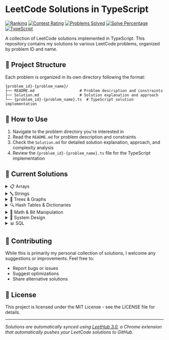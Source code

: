 # LeetCode Solutions in TypeScript

[![Ranking](https://img.shields.io/badge/dynamic/json?style=for-the-badge&labelColor=black&color=orange&label=Ranking&query=ranking&url=https%3A%2F%2Fleetcode-badge.vercel.app%2Fapi%2Fusers%2Ffuric&logo=leetcode&logoColor=yellow)](https://leetcode.com/furic/)
[![Contest Rating](https://img.shields.io/badge/dynamic/json?style=for-the-badge&labelColor=black&color=brightgreen&label=Contest%20Rating&query=rating&url=https%3A%2F%2Fleetcode-badge.vercel.app%2Fapi%2Fusers%2Ffuric&logo=leetcode&logoColor=yellow)](https://leetcode.com/furic/)
[![Problems Solved](https://img.shields.io/badge/dynamic/json?style=for-the-badge&labelColor=black&color=blue&label=Problems%20Solved&query=solvedOverTotal&url=https%3A%2F%2Fleetcode-badge.vercel.app%2Fapi%2Fusers%2Ffuric&logo=leetcode&logoColor=yellow)](https://leetcode.com/furic/)
[![Solve Percentage](https://img.shields.io/badge/dynamic/json?style=for-the-badge&labelColor=black&color=success&label=Solve%20Percentage&query=solvedPercentage&url=https%3A%2F%2Fleetcode-badge.vercel.app%2Fapi%2Fusers%2Ffuric&logo=leetcode&logoColor=yellow)](https://leetcode.com/furic/)
[![TypeScript](https://img.shields.io/badge/TypeScript-007ACC?style=for-the-badge&logo=typescript&logoColor=white)](https://www.typescriptlang.org/)

A collection of LeetCode solutions implemented in TypeScript. This repository contains my solutions to various LeetCode problems, organized by problem ID and name.

## 📁 Project Structure

Each problem is organized in its own directory following the format:
```
{problem_id}-{problem_name}/
├── README.md                    # Problem description and constraints
├── Solution.md                  # Solution explanation and approach
└── {problem_id}-{problem_name}.ts  # TypeScript solution implementation
```

## 🚀 How to Use

1. Navigate to the problem directory you're interested in
2. Read the `README.md` for problem description and constraints
3. Check the `Solution.md` for detailed solution explanation, approach, and complexity analysis
4. Review the `{problem_id}-{problem_name}.ts` file for the TypeScript implementation

## 📝 Current Solutions

<details>
<summary>📋 Arrays</summary>

<details>
<summary>Prefix Sum & Subarray/Product Problems</summary>
- [0713. Subarray Product Less Than K](./0713-subarray-product-less-than-k/)
- [2348. Number Of Zero Filled Subarrays](./2348-number-of-zero-filled-subarrays/)
- [3349. Adjacent Increasing Subarrays Detection I](./3349-adjacent-increasing-subarrays-detection-i/)
- [3350. Adjacent Increasing Subarrays Detection Ii](./3350-adjacent-increasing-subarrays-detection-ii/)
- [3539. Find Sum of Array Product of Magical Sequences](./3539-find-sum-of-array-product-of-magical-sequences/)
- [3542. Minimum Operations to Convert All Elements to Zero](./3542-minimum-operations-to-convert-all-elements-to-zero/)
- [3587. Minimum Adjacent Swaps To Alternate Parity](./3587-minimum-adjacent-swaps-to-alternate-parity/)
- [3599. Partition Array To Minimize Xor](./3599-partition-array-to-minimize-xor/)
- [3689. Maximum Total Subarray Value I](./3689-maximum-total-subarray-value-i/)
- [3719. Longest Balanced Subarray I](./3719-longest-balanced-subarray-i/)

</details>

<details>
<summary>Sorting, Pairing & Removal</summary>
- [0014. Longest Common Prefix](./0014-longest-common-prefix/)
- [0049. Group Anagrams](./0049-group-anagrams/)
- [0073. Set Matrix Zeroes](./0073-set-matrix-zeroes/)
- [0075. Sort Colors](./0075-sort-colors/)
- [0869. Reordered Power Of 2](./0869-reordered-power-of-2/)
- [0976. Largest Perimeter Triangle](./0976-largest-perimeter-triangle/)
- [1233. Remove Sub Folders From The Filesystem](./1233-remove-sub-folders-from-the-filesystem/)
- [2014. Longest Subsequence Repeated K Times](./2014-longest-subsequence-repeated-k-times/)
- [2099. Find Subsequence Of Length K With The Largest Sum](./2099-find-subsequence-of-length-k-with-the-largest-sum/)
- [2300. Successful Pairs Of Spells And Potions](./2300-successful-pairs-of-spells-and-potions/)
- [2327. Number Of People Aware Of A Secret](./2327-number-of-people-aware-of-a-secret/)
- [2402. Meeting Rooms Iii](./2402-meeting-rooms-iii/)
- [2406. Divide Intervals Into Minimum Number Of Groups](./2406-divide-intervals-into-minimum-number-of-groups/)
- [2410. Maximum Matching Of Players With Trainers](./2410-maximum-matching-of-players-with-trainers/)
- [2616. Minimize The Maximum Difference Of Pairs](./2616-minimize-the-maximum-difference-of-pairs/)
- [3362. Zero Array Transformation Iii](./3362-zero-array-transformation-iii/)
- [3397. Maximum Number Of Distinct Elements After Operations](./3397-maximum-number-of-distinct-elements-after-operations/)
- [3424. Minimum Cost To Make Arrays Identical](./3424-minimum-cost-to-make-arrays-identical/)
- [3507. Minimum Pair Removal to Sort Array I](./3507-minimum-pair-removal-to-sort-array-i/)
- [3510. Minimum Pair Removal to Sort Array II](./3510-minimum-pair-removal-to-sort-array-ii/)
- [3536. Maximum Product of Two Digits](./3536-maximum-product-of-two-digits/)
- [3538. Merge Operations For Minimum Travel Time](./3538-merge-operations-for-minimum-travel-time/)
- [3551. Minimum Swaps To Sort By Digit Sum](./3551-minimum-swaps-to-sort-by-digit-sum/)
- [3572. Maximize Ysum By Picking A Triplet Of Distinct Xvalues](./3572-maximize-ysum-by-picking-a-triplet-of-distinct-xvalues/)
- [3644. Maximum K To Sort A Permutation](./3644-maximum-k-to-sort-a-permutation/)
- [3649. Number Of Perfect Pairs](./3649-number-of-perfect-pairs/)
- [3668. Restore Finishing Order](./3668-restore-finishing-order/)
- [3727. Maximum Alternating Sum Of Squares](./3727-maximum-alternating-sum-of-squares/)

</details>

<details>
<summary>Counting, Frequency & Miscellaneous</summary>

<details>
<summary>Counting & Frequency</summary>

- [1128. Number Of Equivalent Domino Pairs](./1128-number-of-equivalent-domino-pairs/)
- [1498. Number of Subsequences That Satisfy the Given Sum Condition](./1498-number-of-subsequences-that-satisfy-the-given-sum-condition/)
- [1504. Count Submatrices With All Ones](./1504-count-submatrices-with-all-ones/)
- [1733. Minimum Number Of People To Teach](./1733-minimum-number-of-people-to-teach/)
- [1751. Maximum Number Of Events That Can Be Attended Ii](./1751-maximum-number-of-events-that-can-be-attended-ii/)
- [2210. Count Hills And Valleys In An Array](./2210-count-hills-and-valleys-in-an-array/)
- [2406. Divide Intervals Into Minimum Number of Groups](./2406-divide-intervals-into-minimum-number-of-groups/)
- [2409. Count Days Spent Together](./2409-count-days-spent-together/)
- [2549. Count Distinct Numbers On Board](./2549-count-distinct-numbers-on-board/)
- [3005. Count Elements With Maximum Frequency](./3005-count-elements-with-maximum-frequency/)
- [3343. Count Number Of Balanced Permutations](./3343-count-number-of-balanced-permutations/)
- [3346. Maximum Frequency Of An Element After Performing Operations I](./3346-maximum-frequency-of-an-element-after-performing-operations-i/)
- [3347. Maximum Frequency Of An Element After Performing Operations Ii](./3347-maximum-frequency-of-an-element-after-performing-operations-ii/)
- [3405. Count The Number Of Arrays With K Matching Adjacent Elements](./3405-count-the-number-of-arrays-with-k-matching-adjacent-elements/)
- [3442. Maximum Difference Between Even And Odd Frequency I](./3442-maximum-difference-between-even-and-odd-frequency-i/)
- [3448. Count Substrings Divisible By Last Digit](./3448-count-substrings-divisible-by-last-digit/)
- [3514. Number Of Unique Xor Triplets Ii](./3514-number-of-unique-xor-triplets-ii/)
- [3527. Find The Most Common Response](./3527-find-the-most-common-response/)
- [3529. Count Cells in Overlapping Horizontal and Vertical Substrings](./3529-count-cells-in-overlapping-horizontal-and-vertical-substrings/)
- [3531. Count Covered Buildings](./3531-count-covered-buildings/)
- [3569. Maximize Count Of Distinct Primes After Split](./3569-maximize-count-of-distinct-primes-after-split/)
- [3577. Count The Number Of Computer Unlocking Permutations](./3577-count-the-number-of-computer-unlocking-permutations/)
- [3583. Count Special Triplets](./3583-count-special-triplets/)
- [3589. Count Prime Gap Balanced Subarrays](./3589-count-prime-gap-balanced-subarrays/)
- [3591. Check If Any Element Has Prime Frequency](./3591-check-if-any-element-has-prime-frequency/)
- [3649. Number Of Perfect Pairs](./3649-number-of-perfect-pairs/)
- [3663. Find The Least Frequent Digit](./3663-find-the-least-frequent-digit/)
- [3692. Majority Frequency Characters](./3692-majority-frequency-characters/)
- [3704. Count No Zero Pairs That Sum To N](./3704-count-no-zero-pairs-that-sum-to-n/)
- [3729. Count Distinct Subarrays Divisible By K In Sorted Array](./3729-count-distinct-subarrays-divisible-by-k-in-sorted-array/)

</details>

<details>
<summary>Operations & Transformations</summary>

- [1290. Convert Binary Number in a Linked List to Integer](./1290-convert-binary-number-in-a-linked-list-to-integer/)
- [1298. Maximum Candies You Can Get from Boxes](./1298-maximum-candies-you-can-get-from-boxes/)
- [1323. Maximum 69 Number](./1323-maximum-69-number/)
- [1695. Maximum Erasure Value](./1695-maximum-erasure-value/)
- [1717. Maximum Score From Removing Substrings](./1717-maximum-score-from-removing-substrings/)
- [1792. Maximum Average Pass Ratio](./1792-maximum-average-pass-ratio/)
- [2016. Maximum Difference Between Increasing Elements](./2016-maximum-difference-between-increasing-elements/)
- [2163. Minimum Difference in Sums After Removal of Elements](./2163-minimum-difference-in-sums-after-removal-of-elements/)
- [2294. Partition Array Such That Maximum Difference Is K](./2294-partition-array-such-that-maximum-difference-is-k/)
- [2410. Maximum Matching of Players With Trainers](./2410-maximum-matching-of-players-with-trainers/)
- [2411. Smallest Subarrays With Maximum Bitwise OR](./2411-smallest-subarrays-with-maximum-bitwise-or/)
- [2566. Maximum Difference by Remapping a Digit](./2566-maximum-difference-by-remapping-a-digit/)
- [2616. Minimize the Maximum Difference of Pairs](./2616-minimize-the-maximum-difference-of-pairs/)
- [2918. Minimum Equal Sum of Two Arrays After Replacing Zeros](./2918-minimum-equal-sum-of-two-arrays-after-replacing-zeros/)
- [3085. Minimum Deletions To Make String K Special](./3085-minimum-deletions-to-make-string-k-special/)
- [3201. Find The Maximum Length Of Valid Subsequence I](./3201-find-the-maximum-length-of-valid-subsequence-i/)
- [3202. Find The Maximum Length Of Valid Subsequence Ii](./3202-find-the-maximum-length-of-valid-subsequence-ii/)
- [3355. Zero Array Transformation I](./3355-zero-array-transformation-i/)
- [3411. Maximum Subarray with Equal Products](./3411-maximum-subarray-with-equal-products/)
- [3423. Maximum Difference Between Adjacent Elements In A Circular Array](./3423-maximum-difference-between-adjacent-elements-in-a-circular-array/)
- [3424. Minimum Cost to Make Arrays Identical](./3424-minimum-cost-to-make-arrays-identical/)
- [3439. Reschedule Meetings for Maximum Free Time I](./3439-reschedule-meetings-for-maximum-free-time-i/)
- [3440. Reschedule Meetings for Maximum Free Time II](./3440-reschedule-meetings-for-maximum-free-time-ii/)
- [3480. Maximize Subarrays After Removing One Conflicting Pair](./3480-maximize-subarrays-after-removing-one-conflicting-pair/)
- [3487. Maximum Unique Subarray Sum After Deletion](./3487-maximum-unique-subarray-sum-after-deletion/)
- [3494. Find The Minimum Amount Of Time To Brew Potions](./3494-find-the-minimum-amount-of-time-to-brew-potions/)
- [3495. Minimum Operations To Make Array Elements Zero](./3495-minimum-operations-to-make-array-elements-zero/)
- [3502. Minimum Cost To Reach Every Position](./3502-minimum-cost-to-reach-every-position/)
- [3505. Minimum Operations To Make Elements Within K Subarrays Equal](./3505-minimum-operations-to-make-elements-within-k-subarrays-equal/)
- [3509. Maximum Product Of Subsequences With An Alternating Sum Equal To K](./3509-maximum-product-of-subsequences-with-an-alternating-sum-equal-to-k/)
- [3512. Minimum Operations to Make Array Sum Divisible by K](./3512-minimum-operations-to-make-array-sum-divisible-by-k/)
- [3542. Minimum Operations To Convert All Elements To Zero](./3542-minimum-operations-to-convert-all-elements-to-zero/)
- [3543. Maximum Weighted K Edge Path](./3543-maximum-weighted-k-edge-path/)
- [3545. Minimum Deletions For At Most K Distinct Characters](./3545-minimum-deletions-for-at-most-k-distinct-characters/)
- [3567. Minimum Absolute Difference in Sliding Submatrix](./3567-minimum-absolute-difference-in-sliding-submatrix/)
- [3568. Minimum Moves To Clean The Classroom](./3568-minimum-moves-to-clean-the-classroom/)
- [3572. Maximize Y Sum by Picking a Triplet of Distinct X Values](./3572-maximize-ysum-by-picking-a-triplet-of-distinct-xvalues/)
- [3576. Transform Array To All Equal Elements](./3576-transform-array-to-all-equal-elements/)
- [3584. Maximum Product of First and Last Elements of a Subsequence](./3584-maximum-product-of-first-and-last-elements-of-a-subsequence/)
- [3587. Minimum Adjacent Swaps to Alternate Parity](./3587-minimum-adjacent-swaps-to-alternate-parity/)
- [3588. Find Maximum Area Of A Triangle](./3588-find-maximum-area-of-a-triangle/)
- [3605. Minimum Stability Factor of Array](./3605-minimum-stability-factor-of-array/)
- [3609. Minimum Moves To Reach Target In Grid](./3609-minimum-moves-to-reach-target-in-grid/)
- [3644. Maximum K To Sort A Permutation](./3644-maximum-k-to-sort-a-permutation/)
- [3674. Minimum Operations To Equalize Array](./3674-minimum-operations-to-equalize-array/)
- [3679. Minimum Discards To Balance Inventory](./3679-minimum-discards-to-balance-inventory/)
- [3689. Maximum Total Subarray Value I](./3689-maximum-total-subarray-value-i/)
- [3698. Split Array With Minimum Difference](./3698-split-array-with-minimum-difference/)
- [3724. Minimum Operations To Transform Array](./3724-minimum-operations-to-transform-array/)

</details>

<details>
<summary>General Array Problems</summary>

- [2011. Final Value Of Variable After Performing Operations](./2011-final-value-of-variable-after-performing-operations/)
- [2273. Find Resultant Array After Removing Anagrams](./2273-find-resultant-array-after-removing-anagrams/)
- [2598. Smallest Missing Non Negative Integer After Operations](./2598-smallest-missing-non-negative-integer-after-operations/)
- [3147. Taking Maximum Energy From The Mystic Dungeon](./3147-taking-maximum-energy-from-the-mystic-dungeon/)

</details>

<details>
<summary>General Array Problems</summary>

- [0001. Two Sum](./0001-two-sum/)
- [0002. Add Two Numbers](./0002-add-two-numbers/)
- [0118. Pascal's Triangle](./0118-pascals-triangle/)
- [0166. Fraction To Recurring Decimal](./0166-fraction-to-recurring-decimal/)
- [0440. K Th Smallest In Lexicographical Order](./0440-k-th-smallest-in-lexicographical-order/)
- [0594. Longest Harmonious Subsequence](./0594-longest-harmonious-subsequence/)
- [0679. 24 Game](./0679-24-game/)
- [0767. Reorganize String](./0767-reorganize-string/)
- [0808. Soup Servings](./0808-soup-servings/)
- [0904. Fruit Into Baskets](./0904-fruit-into-baskets/)
- [1304. Find N Unique Integers Sum Up To Zero](./1304-find-n-unique-integers-sum-up-to-zero/)
- [1394. Find Lucky Integer In An Array](./1394-find-lucky-integer-in-an-array/)
- [1488. Avoid Flood In The City](./1488-avoid-flood-in-the-city/)
- [1518. Water Bottles](./1518-water-bottles/)
- [1550. Three Consecutive Odds](./1550-three-consecutive-odds/)
- [1865. Finding Pairs With a Certain Sum](./1865-finding-pairs-with-a-certain-sum/)
- [1900. The Earliest And Latest Rounds Where Players Compete](./1900-the-earliest-and-latest-rounds-where-players-compete/)
- [1920. Build Array from Permutation](./1920-build-array-from-permutation/)
- [1930. Unique Length 3 Palindromic Subsequences](./1930-unique-length-3-palindromic-subsequences/)
- [1931. Painting A Grid With Three Different Colors](./1931-painting-a-grid-with-three-different-colors/)
- [2040. Kth Smallest Product of Two Sorted Arrays](./2040-kth-smallest-product-of-two-sorted-arrays/)
- [2048. Next Greater Numerically Balanced Number](./2048-next-greater-numerically-balanced-number/)
- [2081. Sum of k-Mirror Numbers](./2081-sum-of-k-mirror-numbers/)
- [2094. Finding 3-Digit Even Numbers](./2094-finding-3-digit-even-numbers/)
- [2115. Find All Possible Recipes From Given Supplies](./2115-find-all-possible-recipes-from-given-supplies/)
- [2131. Longest Palindrome By Concatenating Two Letter Words](./2131-longest-palindrome-by-concatenating-two-letter-words/)
- [2138. Divide a String Into Groups of Size k](./2138-divide-a-string-into-groups-of-size-k/)
- [2200. Find All K-Distant Indices in an Array](./2200-find-all-k-distant-indices-in-an-array/)
- [2235. Add Two Integers](./2235-add-two-integers/)
- [2300. Successful Pairs Of Spells And Potions](./2300-successful-pairs-of-spells-and-potions/)
- [2402. Meeting Rooms III](./2402-meeting-rooms-iii/)
- [2425. Bitwise XOR of All Pairings](./2425-bitwise-xor-of-all-pairings/)
- [2561. Rearranging Fruits](./2561-rearranging-fruits/)
- [2894. Divisible and Non-divisible Sums Difference](./2894-divisible-and-non-divisible-sums-difference/)
- [2900. Longest Unequal Adjacent Groups Subsequence I](./2900-longest-unequal-adjacent-groups-subsequence-i/)
- [2901. Longest Unequal Adjacent Groups Subsequence Ii](./2901-longest-unequal-adjacent-groups-subsequence-ii/)
- [2966. Divide Array Into Arrays With Max Difference](./2966-divide-array-into-arrays-with-max-difference/)
- [3100. Water Bottles Ii](./3100-water-bottles-ii/)
- [3438. Find Valid Pair Of Adjacent Digits In String](./3438-find-valid-pair-of-adjacent-digits-in-string/)
- [3447. Assign Elements To Groups With Constraints](./3447-assign-elements-to-groups-with-constraints/)
- [3479. Fruits into Baskets III](./3479-fruits-into-baskets-iii/)
- [3508. Implement Router](./3508-implement-router/)
- [3516. Find Closest Person](./3516-find-closest-person/)
- [3528. Unit Conversion I](./3528-unit-conversion-i/)
- [3533. Concatenated Divisibility](./3533-concatenated-divisibility/)
- [3534. Path Existence Queries In A Graph Ii](./3534-path-existence-queries-in-a-graph-ii/)
- [3537. Fill a Special Grid](./3537-fill-a-special-grid/)
- [3539. Find Sum Of Array Product Of Magical Sequences](./3539-find-sum-of-array-product-of-magical-sequences/)
- [3541. Find Most Frequent Vowel And Consonant](./3541-find-most-frequent-vowel-and-consonant/)
- [3544. Subtree Inversion Sum](./3544-subtree-inversion-sum/)
- [3566. Partition Array into Two Equal Product Subsets](./3566-partition-array-into-two-equal-product-subsets/)
- [3573. Best Time To Buy And Sell Stock V](./3573-best-time-to-buy-and-sell-stock-v/)
- [3590. Kth Smallest Path Xor Sum](./3590-kth-smallest-path-xor-sum/)
- [3592. Inverse Coin Change](./3592-inverse-coin-change/)
- [3606. Coupon Code Validator](./3606-coupon-code-validator/)
- [3664. Two Letter Card Game](./3664-two-letter-card-game/)
- [3668. Restore Finishing Order](./3668-restore-finishing-order/)
- [3669. Balanced K Factor Decomposition](./3669-balanced-k-factor-decomposition/)
- [3694. Distinct Points Reachable After Substring Removal](./3694-distinct-points-reachable-after-substring-removal/)
- [3701. Compute Alternating Sum](./3701-compute-alternating-sum/)
- [3718. Smallest Missing Multiple Of K](./3718-smallest-missing-multiple-of-k/)
- [3728. Stable Subarrays With Equal Boundary And Interior Sum](./3728-stable-subarrays-with-equal-boundary-and-interior-sum/)

</details>

</details>

<details>
<summary>Matrix Problems</summary>
- [0036. Valid Sudoku](./0036-valid-sudoku/)
- [0054. Spiral Matrix](./0054-spiral-matrix/)
- [0059. Spiral Matrix II](./0059-spiral-matrix-ii/)
- [0073. Set Matrix Zeroes](./0073-set-matrix-zeroes/)
- [0200. Number Of Islands](./0200-number-of-islands/)
- [0407. Trapping Rain Water Ii](./0407-trapping-rain-water-ii/)
- [0417. Pacific Atlantic Water Flow](./0417-pacific-atlantic-water-flow/)
- [0778. Swim In Rising Water](./0778-swim-in-rising-water/)
- [0885. Spiral Matrix III](./0885-spiral-matrix-iii/)
- [2326. Spiral Matrix IV](./2326-spiral-matrix-iv/)
- [3000. Maximum Area Of Longest Diagonal Rectangle](./3000-maximum-area-of-longest-diagonal-rectangle/)
- [3195. Find The Minimum Area To Cover All Ones I](./3195-find-the-minimum-area-to-cover-all-ones-i/)
- [3341. Find Minimum Time To Reach Last Room I](./3341-find-minimum-time-to-reach-last-room-i/)
- [3342. Find Minimum Time To Reach Last Room Ii](./3342-find-minimum-time-to-reach-last-room-ii/)
- [3363. Find The Maximum Number Of Fruits Collected](./3363-find-the-maximum-number-of-fruits-collected/)
- [3426. Manhattan Distances Of All Arrangements Of Pieces](./3426-manhattan-distances-of-all-arrangements-of-pieces/)
- [3446. Sort Matrix by Diagonals](./3446-sort-matrix-by-diagonals/)
- [3459. Length Of Longest V Shaped Diagonal Segment](./3459-length-of-longest-v-shaped-diagonal-segment/)
- [3529. Count Cells In Overlapping Horizontal And Vertical Substrings](./3529-count-cells-in-overlapping-horizontal-and-vertical-substrings/)
- [3537. Fill A Special Grid](./3537-fill-a-special-grid/)
- [3552. Grid Teleportation Traversal](./3552-grid-teleportation-traversal/)
- [3567. Minimum Absolute Difference In Sliding Submatrix](./3567-minimum-absolute-difference-in-sliding-submatrix/)
- [3603. Minimum Cost Path With Alternating Directions Ii](./3603-minimum-cost-path-with-alternating-directions-ii/)
- [3643. Flip Square Submatrix Vertically](./3643-flip-square-submatrix-vertically/)

</details>

<details>
<summary>Two-Pointer & Sliding Window</summary>
- [0011. Container With Most Water](./0011-container-with-most-water/)
- [0013. Roman To Integer](./0013-roman-to-integer/)
- [0015. 3Sum](./0015-3sum/)
- [0120. Triangle](./0120-triangle/)
- [0135. Candy](./0135-candy/)
- [0165. Compare Version Numbers](./0165-compare-version-numbers/)
- [0326. Power Of Three](./0326-power-of-three/)
- [0837. New 21 Game](./0837-new-21-game/)
- [0904. Fruit Into Baskets](./0904-fruit-into-baskets/)
- [1249. Minimum Remove to Make Valid Parentheses](./1249-minimum-remove-to-make-valid-parentheses/)
- [1353. Maximum Number Of Events That Can Be Attended](./1353-maximum-number-of-events-that-can-be-attended/)
- [1493. Longest Subarray Of 1s After Deleting One Element](./1493-longest-subarray-of-1s-after-deleting-one-element/)
- [1498. Number Of Subsequences That Satisfy The Given Sum Condition](./1498-number-of-subsequences-that-satisfy-the-given-sum-condition/)
- [1695. Maximum Erasure Value](./1695-maximum-erasure-value/)
- [1751. Maximum Number Of Events That Can Be Attended Ii](./1751-maximum-number-of-events-that-can-be-attended-ii/)
- [2040. Kth Smallest Product Of Two Sorted Arrays](./2040-kth-smallest-product-of-two-sorted-arrays/)
- [2163. Minimum Difference In Sums After Removal Of Elements](./2163-minimum-difference-in-sums-after-removal-of-elements/)
- [2438. Range Product Queries Of Powers](./2438-range-product-queries-of-powers/)
- [3021. Alice And Bob Playing Flower Game](./3021-alice-and-bob-playing-flower-game/)
- [3027. Find The Number Of Ways To Place People Ii](./3027-find-the-number-of-ways-to-place-people-ii/)
- [3197. Find The Minimum Area To Cover All Ones Ii](./3197-find-the-minimum-area-to-cover-all-ones-ii/)
- [3439. Reschedule Meetings For Maximum Free Time I](./3439-reschedule-meetings-for-maximum-free-time-i/)
- [3477. Fruits Into Baskets Ii](./3477-fruits-into-baskets-ii/)
- [3479. Fruits Into Baskets Iii](./3479-fruits-into-baskets-iii/)
- [3608. Minimum Time For K Connected Components](./3608-minimum-time-for-k-connected-components/)
- [3690. Split And Merge Array Transformation](./3690-split-and-merge-array-transformation/)
- [3698. Split Array With Minimum Difference](./3698-split-array-with-minimum-difference/)
- [3727. Maximum Alternating Sum Of Squares](./3727-maximum-alternating-sum-of-squares/)

</details>

<details>
<summary>Dynamic Programming</summary>
- [0790. Domino and Tromino Tiling](./0790-domino-and-tromino-tiling/)
- [1039. Minimum Score Triangulation Of Polygon](./1039-minimum-score-triangulation-of-polygon/)
- [1432. Max Difference You Can Get From Changing an Integer](./1432-max-difference-you-can-get-from-changing-an-integer/)
- [2787. Ways To Express An Integer As Sum Of Powers](./2787-ways-to-express-an-integer-as-sum-of-powers/)
- [3202. Find The Maximum Length Of Valid Subsequence Ii](./3202-find-the-maximum-length-of-valid-subsequence-ii/)
- [3573. Best Time To Buy And Sell Stock V](./3573-best-time-to-buy-and-sell-stock-v/)
- [3592. Inverse Coin Change](./3592-inverse-coin-change/)
- [3652. Best Time To Buy And Sell Stock Using Strategy](./3652-best-time-to-buy-and-sell-stock-using-strategy/)
- [3693. Climbing Stairs Ii](./3693-climbing-stairs-ii/)

</details>

</details>

<details>
<summary>🔤 Strings</summary>

<details>
<summary>Lexicographical & Ordering</summary>

- [0386. Lexicographical Numbers](./0386-lexicographical-numbers/)
- [1061. Lexicographically Smallest Equivalent String](./1061-lexicographically-smallest-equivalent-string/)
- [2434. Using a Robot to Print the Lexicographically Smallest String](./2434-using-a-robot-to-print-the-lexicographically-smallest-string/)
- [3170. Lexicographically Minimum String After Removing Stars](./3170-lexicographically-minimum-string-after-removing-stars/)
- [3403. Find the Lexicographically Largest String from the Box I](./3403-find-the-lexicographically-largest-string-from-the-box-i/)
- [3722. Lexicographically Smallest String After Reverse](./3722-lexicographically-smallest-string-after-reverse/)

</details>

<details>
<summary>String Transformations & Operations</summary>

- [1768. Merge Strings Alternately](./1768-merge-strings-alternately/)
- [2138. Divide A String Into Groups Of Size K](./2138-divide-a-string-into-groups-of-size-k/)
- [3330. Find the Original Typed String I](./3330-find-the-original-typed-string-i/)
- [3333. Find the Original Typed String II](./3333-find-the-original-typed-string-ii/)
- [3335. Total Characters in String After Transformations I](./3335-total-characters-in-string-after-transformations-i/)
- [3337. Total Characters in String After Transformations II](./3337-total-characters-in-string-after-transformations-ii/)
- [3675. Minimum Operations To Transform String](./3675-minimum-operations-to-transform-string/)

</details>

<details>
<summary>Palindromes & Subsequences</summary>

- [1930. Unique Length-3 Palindromic Subsequences](./1930-unique-length-3-palindromic-subsequences/)
- [2131. Longest Palindrome by Concatenating Two Letter Words](./2131-longest-palindrome-by-concatenating-two-letter-words/)
- [2311. Longest Binary Subsequence Less Than or Equal to K](./2311-longest-binary-subsequence-less-than-or-equal-to-k/)
- [3504. Longest Palindrome After Substring Concatenation II](./3504-longest-palindrome-after-substring-concatenation-ii/)
- [3517. Smallest Palindromic Rearrangement I](./3517-smallest-palindromic-rearrangement-i/)
- [3702. Longest Subsequence With Non Zero Bitwise Xor](./3702-longest-subsequence-with-non-zero-bitwise-xor/)

</details>

<details>
<summary>Vowels & Character Patterns</summary>

- [2785. Sort Vowels In A String](./2785-sort-vowels-in-a-string/)
- [2942. Find Words Containing Character](./2942-find-words-containing-character/)
- [3136. Valid Word](./3136-valid-word/)
- [3227. Vowels Game In A String](./3227-vowels-game-in-a-string/)
- [3306. Count of Substrings Containing Every Vowel and K Consonants II](./3306-count-of-substrings-containing-every-vowel-and-k-consonants-ii/)

</details>

<details>
<summary>String Matching & Substrings</summary>

- [1717. Maximum Score From Removing Substrings](./1717-maximum-score-from-removing-substrings/)
- [3085. Minimum Deletions to Make String K-Special](./3085-minimum-deletions-to-make-string-k-special/)
- [3448. Count Substrings Divisible by Last Digit](./3448-count-substrings-divisible-by-last-digit/)
- [3545. Minimum Deletions for at Most K Distinct Characters](./3545-minimum-deletions-for-at-most-k-distinct-characters/)
- [3557. Find Maximum Number of Non-Intersecting Substrings](./3557-find-maximum-number-of-non-intersecting-substrings/)
- [3598. Longest Common Prefix Between Adjacent Strings After Removals](./3598-longest-common-prefix-between-adjacent-strings-after-removals/)
- [3703. Remove K Balanced Substrings](./3703-remove-k-balanced-substrings/)
- [3707. Equal Score Substrings](./3707-equal-score-substrings/)

</details>

<details>
<summary>Digit & Number Strings</summary>

- [1323. Maximum 69 Number](./1323-maximum-69-number/)
- [2264. Largest 3 Same Digit Number In String](./2264-largest-3-same-digit-number-in-string/)
- [2566. Maximum Difference By Remapping A Digit](./2566-maximum-difference-by-remapping-a-digit/)
- [3438. Find Valid Pair of Adjacent Digits in String](./3438-find-valid-pair-of-adjacent-digits-in-string/)
- [3461. Check If Digits Are Equal In String After Operations I](./3461-check-if-digits-are-equal-in-string-after-operations-i/)
- [3550. Smallest Index with Digit Sum Equal to Index](./3550-smallest-index-with-digit-sum-equal-to-index/)
- [3551. Minimum Swaps to Sort by Digit Sum](./3551-minimum-swaps-to-sort-by-digit-sum/)
- [3556. Sum of Largest Prime Substrings](./3556-sum-of-largest-prime-substrings/)
- [3697. Compute Decimal Representation](./3697-compute-decimal-representation/)
- [3720. Lexicographically Smallest Permutation Greater Than Target](./3720-lexicographically-smallest-permutation-greater-than-target/)
- [3723. Maximize Sum Of Squares Of Digits](./3723-maximize-sum-of-squares-of-digits/)
- [3726. Remove Zeros In Decimal Representation](./3726-remove-zeros-in-decimal-representation/)

</details>

<details>
<summary>String Games & Encoding</summary>

- [3304. Find The K Th Character In String Game I](./3304-find-the-k-th-character-in-string-game-i/)
- [3307. Find The K Th Character In String Game Ii](./3307-find-the-k-th-character-in-string-game-ii/)
- [3582. Generate Tag for Video Caption](./3582-generate-tag-for-video-caption/)
- [3597. Partition String](./3597-partition-string/)
- [3602. Hexadecimal and Hexatrigesimal Conversion](./3602-hexadecimal-and-hexatrigesimal-conversion/)

</details>

<details>
<summary>File & Path Operations</summary>

- [1233. Remove Sub-Folders from the Filesystem](./1233-remove-sub-folders-from-the-filesystem/)
- [1948. Delete Duplicate Folders in System](./1948-delete-duplicate-folders-in-system/)

</details>

<details>
<summary>Validation & Parsing</summary>

- [0020. Valid Parentheses](./0020-valid-parentheses/)
- [2667. Create Hello World Function](./2667-create-hello-world-function/)

</details>


<details>
<summary>Strings & Palindromes</summary>

- [0009. Palindrome Number](./0009-palindrome-number/)
- [0020. Valid Parentheses](./0020-valid-parentheses/)
- [0165. Compare Version Numbers](./0165-compare-version-numbers/)
- [0767. Reorganize String](./0767-reorganize-string/)
- [1935. Maximum Number Of Words You Can Type](./1935-maximum-number-of-words-you-can-type/)
- [2014. Longest Subsequence Repeated k Times](./2014-longest-subsequence-repeated-k-times/)
- [2081. Sum Of K Mirror Numbers](./2081-sum-of-k-mirror-numbers/)
- [2264. Largest 3 Same Digit Number In String](./2264-largest-3-same-digit-number-in-string/)
- [3136. Valid Word](./3136-valid-word/)
- [3304. Find the K-th Character in String Game I](./3304-find-the-k-th-character-in-string-game-i/)
- [3307. Find the K-th Character in String Game II](./3307-find-the-k-th-character-in-string-game-ii/)
- [3440. Reschedule Meetings For Maximum Free Time Ii](./3440-reschedule-meetings-for-maximum-free-time-ii/)
- [3503. Longest Palindrome After Substring Concatenation I](./3503-longest-palindrome-after-substring-concatenation-i/)
- [3504. Longest Palindrome After Substring Concatenation II](./3504-longest-palindrome-after-substring-concatenation-ii/)
- [3517. Smallest Palindromic Rearrangement I](./3517-smallest-palindromic-rearrangement-i/)
- [3598. Longest Common Prefix Between Adjacent Strings After Removals](./3598-longest-common-prefix-between-adjacent-strings-after-removals/)
- [3606. Coupon Code Validator](./3606-coupon-code-validator/)
- [3664. Two Letter Card Game](./3664-two-letter-card-game/)

</details>

</details>

<details>
<summary>🌳 Trees & Graphs</summary>

### Tree & Graph Problems
- [0124. Binary Tree Maximum Path Sum](./0124-binary-tree-maximum-path-sum/)
- [0199. Binary Tree Right Side View](./0199-binary-tree-right-side-view/)
- [0200. Number of Islands](./0200-number-of-islands/)
- [0386. Lexicographical Numbers](./0386-lexicographical-numbers/)
- [0543. Diameter of Binary Tree](./0543-diameter-of-binary-tree/)
- [0909. Snakes and Ladders](./0909-snakes-and-ladders/)
- [1353. Maximum Number of Events That Can Be Attended](./1353-maximum-number-of-events-that-can-be-attended/)
- [1857. Largest Color Value In A Directed Graph](./1857-largest-color-value-in-a-directed-graph/)
- [2322. Minimum Score After Removals on a Tree](./2322-minimum-score-after-removals-on-a-tree/)
- [2359. Find Closest Node to Given Two Nodes](./2359-find-closest-node-to-given-two-nodes/)
- [2561. Rearranging Fruits](./2561-rearranging-fruits/)
- [3068. Find the Maximum Sum of Node Values](./3068-find-the-maximum-sum-of-node-values/)
- [3341. Find Minimum Time to Reach Last Room I](./3341-find-minimum-time-to-reach-last-room-i/)
- [3342. Find Minimum Time to Reach Last Room II](./3342-find-minimum-time-to-reach-last-room-ii/)
- [3372. Maximize the Number of Target Nodes After Connecting Trees I](./3372-maximize-the-number-of-target-nodes-after-connecting-trees-i/)
- [3373. Maximize the Number of Target Nodes After Connecting Trees II](./3373-maximize-the-number-of-target-nodes-after-connecting-trees-ii/)
- [3425. Longest Special Path](./3425-longest-special-path/)
- [3426. Manhattan Distances of All Arrangements of Pieces](./3426-manhattan-distances-of-all-arrangements-of-pieces/)
- [3515. Shortest Path in a Weighted Tree](./3515-shortest-path-in-a-weighted-tree/)
- [3516. Find Closest Person](./3516-find-closest-person/)
- [3530. Maximum Profit from Valid Topological Order in DAG](./3530-maximum-profit-from-valid-topological-order-in-dag/)
- [3532. Path Existence Queries in a Graph I](./3532-path-existence-queries-in-a-graph-i/)
- [3533. Concatenated Divisibility](./3533-concatenated-divisibility/)
- [3534. Path Existence Queries in a Graph II](./3534-path-existence-queries-in-a-graph-ii/)
- [3538. Merge Operations for Minimum Travel Time](./3538-merge-operations-for-minimum-travel-time/)
- [3543. Maximum Weighted K Edge Path](./3543-maximum-weighted-k-edge-path/)
- [3544. Subtree Inversion Sum](./3544-subtree-inversion-sum/)
- [3558. Number of Ways to Assign Edge Weights I](./3558-number-of-ways-to-assign-edge-weights-i/)
- [3585. Find Weighted Median Node in Tree](./3585-find-weighted-median-node-in-tree/)
- [3590. Kth Smallest Path XOR Sum](./3590-kth-smallest-path-xor-sum/)
- [3593. Minimum Increments to Equalize Leaf Paths](./3593-minimum-increments-to-equalize-leaf-paths/)
- [3594. Minimum Time to Transport All Individuals](./3594-minimum-time-to-transport-all-individuals/)
- [3599. Partition Array to Minimize XOR](./3599-partition-array-to-minimize-xor/)
- [3600. Maximize Spanning Tree Stability with Upgrades](./3600-maximize-spanning-tree-stability-with-upgrades/)
- [3603. Minimum Cost Path with Alternating Directions II](./3603-minimum-cost-path-with-alternating-directions-ii/)
- [3604. Minimum Time to Reach Destination in Directed Graph](./3604-minimum-time-to-reach-destination-in-directed-graph/)
- [3607. Power Grid Maintenance](./3607-power-grid-maintenance/)
- [3608. Minimum Time for K Connected Components](./3608-minimum-time-for-k-connected-components/)

</details>

<details>
<summary>🔍 Hash Tables & Dictionaries</summary>

- [0146. LRU Cache](./0146-lru-cache/)
- [0166. Fraction To Recurring Decimal](./0166-fraction-to-recurring-decimal/)
- [0966. Vowel Spellchecker](./0966-vowel-spellchecker/)
- [1366. Rank Teams by Votes](./1366-rank-teams-by-votes/)
- [1394. Find Lucky Integer in an Array](./1394-find-lucky-integer-in-an-array/)
- [2115. Find All Possible Recipes from Given Supplies](./2115-find-all-possible-recipes-from-given-supplies/)
- [3442. Maximum Difference Between Even and Odd Frequency I](./3442-maximum-difference-between-even-and-odd-frequency-i/)
- [3445. Maximum Difference Between Even and Odd Frequency II](./3445-maximum-difference-between-even-and-odd-frequency-ii/)
- [3477. Fruits into Baskets II](./3477-fruits-into-baskets-ii/)

</details>

<details>
<summary>🔢 Math & Bit Manipulation</summary>

### Bit Manipulation
- [0231. Power Of Two](./0231-power-of-two/)
- [0342. Power Of Four](./0342-power-of-four/)
- [0869. Reordered Power Of 2](./0869-reordered-power-of-2/)
- [1716. Calculate Money In Leetcode Bank](./1716-calculate-money-in-leetcode-bank/)
- [1935. Maximum Number Of Words You Can Type](./1935-maximum-number-of-words-you-can-type/)
- [2311. Longest Binary Subsequence Less Than Or Equal To K](./2311-longest-binary-subsequence-less-than-or-equal-to-k/)
- [2411. Smallest Subarrays With Maximum Bitwise Or](./2411-smallest-subarrays-with-maximum-bitwise-or/)
- [2425. Bitwise Xor Of All Pairings](./2425-bitwise-xor-of-all-pairings/)
- [2918. Minimum Equal Sum Of Two Arrays After Replacing Zeros](./2918-minimum-equal-sum-of-two-arrays-after-replacing-zeros/)
- [3003. Maximize The Number Of Partitions After Operations](./3003-maximize-the-number-of-partitions-after-operations/)
- [3349. Adjacent Increasing Subarrays Detection I](./3349-adjacent-increasing-subarrays-detection-i/)
- [3513. Number of Unique XOR Triplets I](./3513-number-of-unique-xor-triplets-i/)
- [3514. Number of Unique XOR Triplets II](./3514-number-of-unique-xor-triplets-ii/)
- [3530. Maximum Profit From Valid Topological Order In Dag](./3530-maximum-profit-from-valid-topological-order-in-dag/)
- [3566. Partition Array Into Two Equal Product Subsets](./3566-partition-array-into-two-equal-product-subsets/)
- [3568. Minimum Moves To Clean The Classroom](./3568-minimum-moves-to-clean-the-classroom/)
- [3590. Kth Smallest Path Xor Sum](./3590-kth-smallest-path-xor-sum/)
- [3594. Minimum Time To Transport All Individuals](./3594-minimum-time-to-transport-all-individuals/)
- [3599. Partition Array To Minimize Xor](./3599-partition-array-to-minimize-xor/)
- [3604. Minimum Time To Reach Destination In Directed Graph](./3604-minimum-time-to-reach-destination-in-directed-graph/)
- [3605. Minimum Stability Factor Of Array](./3605-minimum-stability-factor-of-array/)
- [3688. Bitwise Or Of Even Numbers In An Array](./3688-bitwise-or-of-even-numbers-in-an-array/)
- [3702. Longest Subsequence With Non Zero Bitwise Xor](./3702-longest-subsequence-with-non-zero-bitwise-xor/)

### Pure Math
- [0002. Add Two Numbers](./0002-add-two-numbers/)
- [0118. Pascals Triangle](./0118-pascals-triangle/)
- [0120. Triangle](./0120-triangle/)
- [0812. Largest Triangle Area](./0812-largest-triangle-area/)
- [0909. Snakes And Ladders](./0909-snakes-and-ladders/)
- [1304. Find N Unique Integers Sum Up To Zero](./1304-find-n-unique-integers-sum-up-to-zero/)
- [1317. Convert Integer To The Sum Of Two No Zero Integers](./1317-convert-integer-to-the-sum-of-two-no-zero-integers/)
- [2081. Sum Of K Mirror Numbers](./2081-sum-of-k-mirror-numbers/)
- [2163. Minimum Difference In Sums After Removal Of Elements](./2163-minimum-difference-in-sums-after-removal-of-elements/)
- [2197. Replace Non Coprime Numbers In Array](./2197-replace-non-coprime-numbers-in-array/)
- [2221. Find Triangular Sum Of An Array](./2221-find-triangular-sum-of-an-array/)
- [2235. Add Two Integers](./2235-add-two-integers/)
- [2787. Ways To Express An Integer As Sum Of Powers](./2787-ways-to-express-an-integer-as-sum-of-powers/)
- [2918. Minimum Equal Sum Of Two Arrays After Replacing Zeros](./2918-minimum-equal-sum-of-two-arrays-after-replacing-zeros/)
- [3068. Find The Maximum Sum Of Node Values](./3068-find-the-maximum-sum-of-node-values/)
- [3411. Maximum Subarray With Equal Products](./3411-maximum-subarray-with-equal-products/)
- [3443. Maximum Manhattan Distance After K Changes](./3443-maximum-manhattan-distance-after-k-changes/)
- [3487. Maximum Unique Subarray Sum After Deletion](./3487-maximum-unique-subarray-sum-after-deletion/)
- [3509. Maximum Product of Subsequences with an Alternating Sum Equal to K](./3509-maximum-product-of-subsequences-with-an-alternating-sum-equal-to-k/)
- [3512. Minimum Operations To Make Array Sum Divisible By K](./3512-minimum-operations-to-make-array-sum-divisible-by-k/)
- [3533. Concatenated Divisibility](./3533-concatenated-divisibility/)
- [3539. Find Sum Of Array Product Of Magical Sequences](./3539-find-sum-of-array-product-of-magical-sequences/)
- [3556. Sum Of Largest Prime Substrings](./3556-sum-of-largest-prime-substrings/)
- [3572. Maximize Ysum By Picking A Triplet Of Distinct Xvalues](./3572-maximize-ysum-by-picking-a-triplet-of-distinct-xvalues/)
- [3574. Maximize Subarray Gcd Score](./3574-maximize-subarray-gcd-score/)
- [3588. Find Maximum Area Of A Triangle](./3588-find-maximum-area-of-a-triangle/)
- [3589. Count Prime Gap Balanced Subarrays](./3589-count-prime-gap-balanced-subarrays/)
- [3591. Check If Any Element Has Prime Frequency](./3591-check-if-any-element-has-prime-frequency/)
- [3602. Hexadecimal And Hexatrigesimal Conversion](./3602-hexadecimal-and-hexatrigesimal-conversion/)
- [3701. Compute Alternating Sum](./3701-compute-alternating-sum/)

</details>

<details>
<summary>💾 System Design</summary>

- [0146. Lru Cache](./0146-lru-cache/)
- [1290. Convert Binary Number In A Linked List To Integer](./1290-convert-binary-number-in-a-linked-list-to-integer/)
- [1792. Maximum Average Pass Ratio](./1792-maximum-average-pass-ratio/)
- [1865. Finding Pairs With A Certain Sum](./1865-finding-pairs-with-a-certain-sum/)
- [1912. Design Movie Rental System](./1912-design-movie-rental-system/)
- [2043. Simple Bank System](./2043-simple-bank-system/)
- [2353. Design A Food Rating System](./2353-design-a-food-rating-system/)
- [3408. Design Task Manager](./3408-design-task-manager/)
- [3484. Design Spreadsheet](./3484-design-spreadsheet/)
- [3508. Implement Router](./3508-implement-router/)

</details>

<details>
<summary>📊 SQL</summary>

- [3421. Find Students Who Improved](./3421-find-students-who-improved/)
- [3570. Find Books with No Available Copies](./3570-find-books-with-no-available-copies/)

</details>

## 🤝 Contributing

While this is primarily my personal collection of solutions, I welcome any suggestions or improvements. Feel free to:

- Report bugs or issues
- Suggest optimizations
- Share alternative solutions

## 📄 License

This project is licensed under the MIT License - see the LICENSE file for details.

---

*Solutions are automatically synced using [LeetHub 3.0](https://github.com/raphaelheinz/LeetHub-3.0), a Chrome extension that automatically pushes your LeetCode solutions to GitHub.*
